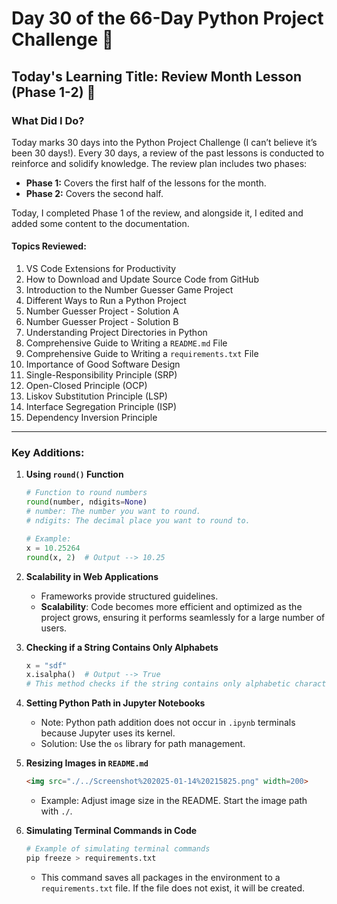 # Day 30 of the 66-Day Python Project Challenge 📅
## Today's Learning Title: Review Month Lesson (Phase 1-2) 📑

### What Did I Do?
Today marks 30 days into the Python Project Challenge (I can’t believe it’s been 30 days!). Every 30 days, a review of the past lessons is conducted to reinforce and solidify knowledge. The review plan includes two phases:
- **Phase 1:** Covers the first half of the lessons for the month.
- **Phase 2:** Covers the second half.

Today, I completed Phase 1 of the review, and alongside it, I edited and added some content to the documentation.

#### Topics Reviewed:
1. VS Code Extensions for Productivity
2. How to Download and Update Source Code from GitHub
3. Introduction to the Number Guesser Game Project
4. Different Ways to Run a Python Project
5. Number Guesser Project - Solution A
6. Number Guesser Project - Solution B
7. Understanding Project Directories in Python
8. Comprehensive Guide to Writing a `README.md` File
9. Comprehensive Guide to Writing a `requirements.txt` File
10. Importance of Good Software Design
11. Single-Responsibility Principle (SRP)
12. Open-Closed Principle (OCP)
13. Liskov Substitution Principle (LSP)
14. Interface Segregation Principle (ISP)
15. Dependency Inversion Principle

---

### Key Additions:
1. **Using `round()` Function**
    ```python
    # Function to round numbers
    round(number, ndigits=None)
    # number: The number you want to round.
    # ndigits: The decimal place you want to round to.
    
    # Example:
    x = 10.25264
    round(x, 2)  # Output --> 10.25
    ```

2. **Scalability in Web Applications**
    - Frameworks provide structured guidelines.
    - **Scalability**: Code becomes more efficient and optimized as the project grows, ensuring it performs seamlessly for a large number of users.

3. **Checking if a String Contains Only Alphabets**
    ```python
    x = "sdf"
    x.isalpha()  # Output --> True
    # This method checks if the string contains only alphabetic characters.
    ```

4. **Setting Python Path in Jupyter Notebooks**
    - Note: Python path addition does not occur in `.ipynb` terminals because Jupyter uses its kernel.
    - Solution: Use the `os` library for path management.

5. **Resizing Images in `README.md`**
    ```html
    <img src="./../Screenshot%202025-01-14%20215825.png" width=200>
    ```
    - Example: Adjust image size in the README. Start the image path with `./`.

6. **Simulating Terminal Commands in Code**
    ```bash
    # Example of simulating terminal commands
    pip freeze > requirements.txt
    ```
    - This command saves all packages in the environment to a `requirements.txt` file. If the file does not exist, it will be created.

